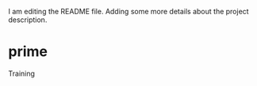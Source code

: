 I am editing the README file. Adding some more details about the project description.

# prime
Training
